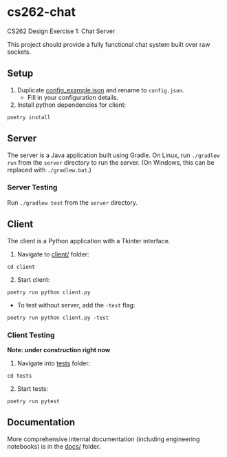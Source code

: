 # cs262-chat

CS262 Design Exercise 1: Chat Server

This project should provide a fully functional chat system built over raw sockets.

## Setup

1. Duplicate [config_example.json](config_example.json) and rename to `config.json`.
   - Fill in your configuration details.
2. Install python dependencies for client:

```
poetry install
```

## Server

The server is a Java application built using Gradle. On Linux, run `./gradlew run` from the `server` directory to run the server. (On Windows, this can be replaced with `./gradlew.bat`.)

### Server Testing

Run `./gradlew test` from the `server` directory.

## Client

The client is a Python application with a Tkinter interface.

1. Navigate to [client/](client/) folder:

```
cd client
```

2. Start client:

```
poetry run python client.py
```

- To test without server, add the `-test` flag:

```
poetry run python client.py -test
```

### Client Testing

**Note: under construction right now**

1. Navigate into [tests](tests) folder:

```
cd tests
```

2. Start tests:

```
poetry run pytest
```

## Documentation

More comprehensive internal documentation (including engineering notebooks) is in the [docs/](docs/) folder.
